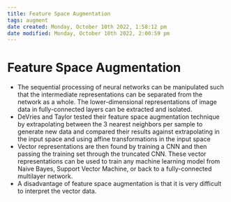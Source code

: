 ```yaml
---
title: Feature Space Augmentation
tags: augment
date created: Monday, October 10th 2022, 1:58:12 pm
date modified: Monday, October 10th 2022, 2:00:59 pm
---
```


# Feature Space Augmentation
- The sequential processing of neural networks can be manipulated such that the intermediate representations can be separated from the network as a whole. The lower-dimensional representations of image data in fully-connected layers can be extracted and isolated.
- DeVries and Taylor tested their feature space augmentation technique by extrapolating between the 3 nearest neighbors per sample to generate new data and compared their results against extrapolating in the input space and using affine transformations in the input space
- Vector representations are then found by training a CNN and then passing the training set through the truncated CNN. These vector representations can be used to train any machine learning model from Naive Bayes, Support Vector Machine, or back to a fully-connected multilayer network.
- A disadvantage of feature space augmentation is that it is very difficult to interpret the vector data.

